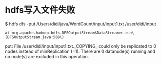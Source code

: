 # hdfs写入文件失败

$ hdfs dfs -put  /Users/didi/java/WordCount/input/input1.txt /user/didi/input

```
at org.apache.hadoop.hdfs.DFSOutputStream$DataStreamer.run\(DFSOutputStream.java:588\)
```

put: File /user/didi/input/input1.txt.\_COPYING\_ could only be replicated to 0 nodes instead of minReplication \(=1\).  There are 0 datanode\(s\) running and no node\(s\) are excluded in this operation.

